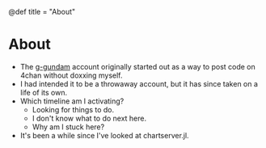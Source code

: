 @def title = "About"

# About

- The [g-gundam](https://github.com/g-gundam) account originally started out as a way to post code on 4chan without doxxing myself.
- I had intended it to be a throwaway account, but it has since taken on a life of its own.
- Which timeline am I activating?
  + Looking for things to do.
  + I don't know what to do next here.
  + Why am I stuck here?
- It's been a while since I've looked at chartserver.jl.

